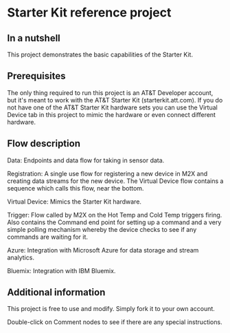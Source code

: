 Starter Kit reference project
====================

In a nutshell
-----------------
This project demonstrates the basic capabilities of the Starter Kit.

Prerequisites
-------------
The only thing required to run this project is an AT&T Developer account, but
it's meant to work with the AT&T Starter Kit (starterkit.att.com).  If you do
not have one of the AT&T Starter Kit hardware sets you can use the Virtual
Device tab in this project to mimic the hardware or even connect different
hardware.

Flow description
-----------------
Data: Endpoints and data flow for taking in sensor data.

Registration: A single use flow for registering a new device in M2X and 
creating data streams for the new device.  The Virtual Device flow contains a 
sequence which calls this flow, near the bottom.

Virtual Device: Mimics the Starter Kit hardware.

Trigger: Flow called by M2X on the Hot Temp and Cold Temp triggers firing.  Also
contains the Command end point for setting up a command and a very simple
polling mechanism whereby the device checks to see if any commands are waiting
for it.

Azure: Integration with Microsoft Azure for data storage and stream analytics.

Bluemix: Integration with IBM Bluemix.

Additional information
----------------------
This project is free to use and modify.  Simply fork it to your own account.

Double-click on Comment nodes to see if there are any special instructions.


